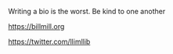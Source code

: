 Writing a bio is the worst. Be kind to one another

https://billmill.org

https://twitter.com/llimllib
